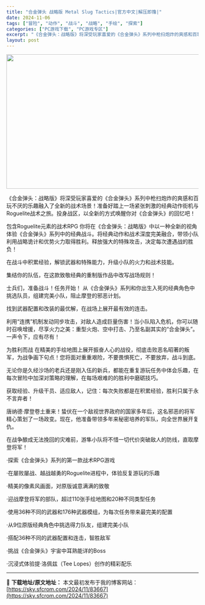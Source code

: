 ```yaml
---
title: "合金弹头 战略版 Metal Slug Tactics|官方中文|解压即撸|"
date: 2024-11-06
tags: ["冒险", "动作", "战斗", "战略", "手绘", "探索"]
categories: ["PC游戏下载", "PC游戏专区"]
excerpt: "《合金弹头：战略版》将深受玩家喜爱的《合金弹头》系列中枪扫炮炸的爽感和百玩不厌的乐趣融入了全新的战术场景！准备好踏上一场紧张刺激的经典动作街机与Roguelite战术之旅。投身战区，以全新的方式唤醒你对《合金弹头》的回忆吧！ 包含Roguelite元素的战术RPG 你将在《合金弹头：战略版》中以一种&hellip;"
layout: post
---
```


<img class="aligncenter size-full wp-image-83655" src="https://sky.sfcrom.com/wp-content/uploads/2024/11/2024110608464570.webp" alt="" width="616" height="353" />

《合金弹头：战略版》将深受玩家喜爱的《合金弹头》系列中枪扫炮炸的爽感和百玩不厌的乐趣融入了全新的战术场景！准备好踏上一场紧张刺激的经典动作街机与Roguelite战术之旅。投身战区，以全新的方式唤醒你对《合金弹头》的回忆吧！

包含Roguelite元素的战术RPG
你将在《合金弹头：战略版》中以一种全新的视角体验《合金弹头》系列中的经典战斗。将经典动作和战术深度完美融合，带领小队利用战略诡计和优势火力取得胜利。释放强大的特殊攻击，决定每次遭遇战的胜负！

在战斗中积累经验，解锁武器和特殊能力，升级小队的火力和战术技能。

集结你的队伍，在这款致敬经典的重制版作品中改写战场规则！

士兵们，准备战斗！任务开始！
从《合金弹头》系列和你出生入死的经典角色中挑选队员，组建完美小队，阻止摩登的邪恶计划。

找到武器配置和改装的最优解，在战场上展开最有效的连击。

利用“连携”机制发动同步攻击，对敌人造成巨量伤害！当小队陷入危机，你可以随时召唤增援，尽享火力之美：重型火炮、空中打击、乃至名副其实的“合金弹头”。一声令下，应有尽有！

为胜利而战
在精美的手绘地图上展开振奋人心的战役，彻底击败恶名昭著的叛军，为战争画下句点！您将面对重重艰险，不要畏惧死亡，不要放弃，战斗到底。

无论你是久经沙场的老兵还是刚入伍的新兵，都能在重复游玩任务中体会乐趣，在每次冒险中加深对策略的理解，在每场艰难的的胜利中磨砺技巧。

获取经验、升级干员、适应敌人，记住：每次失败都是在积累经验，胜利只属于永不言弃者！

唐纳德·摩登卷土重来！蛰伏在一个敌视世界政府的国家多年后，这名邪恶的将军精心策划了一场政变。现在，他准备带领多年来秘密培养的军队，向全世界展开复仇。

在战争酿成无法挽回的灾难前，游隼小队将不惜一切代价突破敌人的防线，直取摩登将军！

·探索《合金弹头》系列的第一款战术RPG游戏

·在屡败屡战、越战越勇的Roguelite进程中，体验反复游玩的乐趣

·精美的像素风画面，对原版诚意满满的致敬

·迎战摩登将军的部队，超过110张手绘地图和20种不同类型任务

·使用36种不同的武器和176种武器模组，为每次任务带来最完美的配置

·从9位原版经典角色中挑选得力队友，组建完美小队

·搭配36种不同的武器配置和连击，智胜敌军

·挑战《合金弹头》宇宙中耳熟能详的Boss

·沉浸式体验提·洛佩兹（Tee Lopes）创作的精彩配乐

---
📖 **下载地址/原文地址：** 本文最初发布于我的博客网站：[https://sky.sfcrom.com/2024/11/83667](https://sky.sfcrom.com/2024/11/83667)
